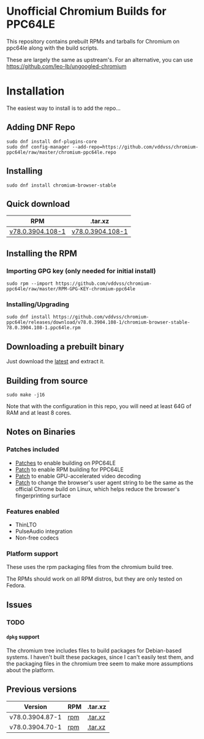 # Unofficial Chromium Builds for PPC64LE

This repository contains prebuilt RPMs and tarballs for Chromium on ppc64le
along with the build scripts.

These are largely the same as upstream's. For an alternative, you can use https://github.com/leo-lb/ungoogled-chromium

# Installation

The easiest way to install is to add the repo...

## Adding DNF Repo

```
sudo dnf install dnf-plugins-core
sudo dnf config-manager --add-repo=https://github.com/vddvss/chromium-ppc64le/raw/master/chromium-ppc64le.repo
```

## Installing

```
sudo dnf install chromium-browser-stable
```

## Quick download

<!-- CURRENT TABLE -->
| RPM | .tar.xz |
| --- | ------- |
| [v78.0.3904.108-1](https://github.com/vddvss/chromium-ppc64le/releases/download/v78.0.3904.108-1/chromium-browser-stable-78.0.3904.108-1.ppc64le.rpm) | [v78.0.3904.108-1](https://github.com/vddvss/chromium-ppc64le/releases/download/v78.0.3904.108-1/chromium-browser-stable-78.0.3904.108-1.tar.xz) |

## Installing the RPM

### Importing GPG key (only needed for initial install)

```
sudo rpm --import https://github.com/vddvss/chromium-ppc64le/raw/master/RPM-GPG-KEY-chromium-ppc64le
```

### Installing/Upgrading

<!-- RPM INSTALL COMMAND -->
```
sudo dnf install https://github.com/vddvss/chromium-ppc64le/releases/download/v78.0.3904.108-1/chromium-browser-stable-78.0.3904.108-1.ppc64le.rpm
```

## Downloading a prebuilt binary

Just download the [latest](https://github.com/vddvss/chromium-ppc64le/releases/download/v78.0.3904.108-1/chromium-browser-stable-78.0.3904.108-1.tar.xz) and extract it.

## Building from source

```
sudo make -j16
```

Note that with the configuration in this repo, you will need at least 64G of RAM
and at least 8 cores. 

## Notes on Binaries

### Patches included

* [Patches](https://github.com/shawnanastasio/chromium_power) to enable building
  on PPC64LE
* [Patch](docker-root/patches/chrome/enable-rpm-build.patch) to enable RPM
  building for PPC64LE
* [Patch](docker-root/patches/chrome/enable-vaapi.patch) to enable
  GPU-accelerated video decoding
* [Patch](docker-root/patches/chrome/change-user-agent.patch) to change the
  browser's user agent string to be the same as the official Chrome build on
  Linux, which helps reduce the browser's fingerprinting surface

### Features enabled

* ThinLTO
* PulseAudio integration
* Non-free codecs

### Platform support

These uses the rpm packaging files from the chromium build tree.

The RPMs should work on all RPM distros, but they are only tested on Fedora.

## Issues

### TODO

#### `dpkg` support

The chromium tree includes files to build packages for Debian-based systems. I
haven't built these packages, since I can't easily test them, and the packaging
files in the chromium tree seem to make more assumptions about the platform.

## Previous versions

<!-- ARCHIVE TABLE -->
| Version  | RPM | .tar.xz |
| -------- | --- | --------|
| v78.0.3904.87-1 | [rpm](https://github.com/vddvss/chromium-ppc64le/releases/download/v78.0.3904.87-1/chromium-browser-stable-78.0.3904.87-1.ppc64le.rpm) | [.tar.xz](https://github.com/vddvss/chromium-ppc64le/releases/download/v78.0.3904.87-1/chromium-browser-stable-78.0.3904.87-1.tar.xz) |
| v78.0.3904.70-1 | [rpm](https://github.com/vddvss/chromium-ppc64le/releases/download/v78.0.3904.70-1/chromium-browser-stable-78.0.3904.70-1.ppc64le.rpm) | [.tar.xz](https://github.com/vddvss/chromium-ppc64le/releases/download/v78.0.3904.70-1/chromium-browser-stable-78.0.3904.70-1.tar.xz) |

